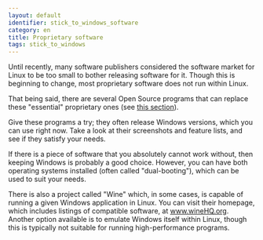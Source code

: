```yaml
---
layout: default
identifier: stick_to_windows_software
category: en
title: Proprietary software
tags: stick_to_windows
---
```


Until recently, many software publishers considered the software market for Linux to be too small to bother releasing software for it.  Though this is beginning to change, most proprietary software does not run within Linux.

That being said, there are several Open Source programs that can replace these "essential" proprietary ones (see <a href="/items/warez">this section</a>).

Give these programs a try; they often release Windows versions, which you can use right now.  Take a look at their screenshots and feature lists, and see if they satisfy your needs.

If there is a piece of software that you absolutely cannot work without, then keeping Windows is probably a good choice.  However, you can have both operating systems installed (often called "dual-booting"), which can be used to suit your needs.


There is also a project called "Wine" which, in some cases, is capable of running a given Windows application in Linux.  You can visit their homepage, which includes listings of compatible software, at <a href="http://www.winehq.org">www.wineHQ.org</a>. Another option available is to emulate Windows itself within Linux, though this is typically not suitable for running high-performance programs.

